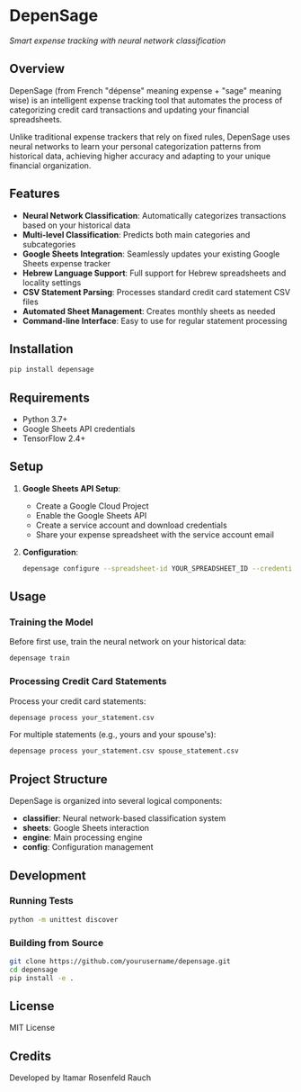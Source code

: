 # DepenSage

*Smart expense tracking with neural network classification*

## Overview

DepenSage (from French "dépense" meaning expense + "sage" meaning wise) is an intelligent expense tracking tool that automates the process of categorizing credit card transactions and updating your financial spreadsheets.

Unlike traditional expense trackers that rely on fixed rules, DepenSage uses neural networks to learn your personal categorization patterns from historical data, achieving higher accuracy and adapting to your unique financial organization.

## Features

- **Neural Network Classification**: Automatically categorizes transactions based on your historical data
- **Multi-level Classification**: Predicts both main categories and subcategories
- **Google Sheets Integration**: Seamlessly updates your existing Google Sheets expense tracker
- **Hebrew Language Support**: Full support for Hebrew spreadsheets and locality settings
- **CSV Statement Parsing**: Processes standard credit card statement CSV files
- **Automated Sheet Management**: Creates monthly sheets as needed
- **Command-line Interface**: Easy to use for regular statement processing

## Installation

```bash
pip install depensage
```

## Requirements

- Python 3.7+
- Google Sheets API credentials
- TensorFlow 2.4+

## Setup

1. **Google Sheets API Setup**:
   - Create a Google Cloud Project
   - Enable the Google Sheets API
   - Create a service account and download credentials
   - Share your expense spreadsheet with the service account email

2. **Configuration**:
   ```bash
   depensage configure --spreadsheet-id YOUR_SPREADSHEET_ID --credentials-file path/to/credentials.json
   ```

## Usage

### Training the Model

Before first use, train the neural network on your historical data:

```bash
depensage train
```

### Processing Credit Card Statements

Process your credit card statements:

```bash
depensage process your_statement.csv
```

For multiple statements (e.g., yours and your spouse's):

```bash
depensage process your_statement.csv spouse_statement.csv
```

## Project Structure

DepenSage is organized into several logical components:

- **classifier**: Neural network-based classification system
- **sheets**: Google Sheets interaction
- **engine**: Main processing engine
- **config**: Configuration management

## Development

### Running Tests

```bash
python -m unittest discover
```

### Building from Source

```bash
git clone https://github.com/yourusername/depensage.git
cd depensage
pip install -e .
```

## License

MIT License

## Credits

Developed by Itamar Rosenfeld Rauch
